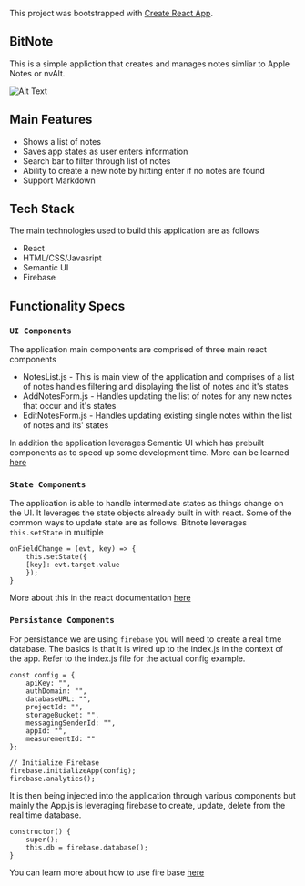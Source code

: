 
This project was bootstrapped with [Create React App](https://github.com/facebook/create-react-app).

## BitNote

This is a simple appliction that creates and manages notes simliar to Apple Notes or nvAlt.

![Alt Text](https://media.giphy.com/media/cPHVxt5ynNzSoexJ3T/giphy.gif)

## Main Features

* Shows a list of notes
* Saves app states as user enters information
* Search bar to filter through list of notes
* Ability to create a new note by hitting enter if no notes are found
* Support Markdown

## Tech Stack

The main technologies used to build this application are as follows

* React
* HTML/CSS/Javasript
* Semantic UI
* Firebase

## Functionality Specs

### `UI Components`

The application main components are comprised of three main react components
* NotesList.js - This is main view of the application and comprises of a list of notes handles filtering and displaying the list of notes and it's states
* AddNotesForm.js - Handles updating the list of notes for any new notes that occur and it's states
* EditNotesForm.js - Handles updating existing single notes within the list of notes and its' states

In addition the application leverages Semantic UI which has prebuilt components as to speed up some development time. More can be learned [here](https://react.semantic-ui.com/)


### `State Components`

The application is able to handle intermediate states as things change on the UI. It leverages the state objects already built in with react. Some of the common ways to 
update state are as follows. Bitnote leverages `this.setState` in multiple

    onFieldChange = (evt, key) => {
        this.setState({
        [key]: evt.target.value
        });
    }

More about this in the react documentation [here](https://reactjs.org/docs/state-and-lifecycle.html)

### `Persistance Components`

For persistance we are using `firebase` you will need to create a real time database. The basics is that it is wired up to the index.js in the context of the app. 
Refer to the index.js file for the actual config example.

    const config = {
        apiKey: "",
        authDomain: "",
        databaseURL: "",
        projectId: "",
        storageBucket: "",
        messagingSenderId: "",
        appId: "",
        measurementId: ""
    };

    // Initialize Firebase
    firebase.initializeApp(config);
    firebase.analytics();

It is then being injected into the application through various components but mainly the App.js is leveraging firebase to create, update, delete from the real time database.

    constructor() {
        super();
        this.db = firebase.database();
    }

You can learn more about how to use fire base [here](https://firebase.google.com/docs/storage/web/start)




